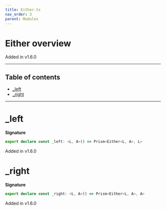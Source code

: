 ```yaml
---
title: Either.ts
nav_order: 3
parent: Modules
---
```


# Either overview

Added in v1.6.0

---

<h2 class="text-delta">Table of contents</h2>

- [\_left](#_left)
- [\_right](#_right)

---

# \_left

**Signature**

```ts
export declare const _left: <L, A>() => Prism<Either<L, A>, L>
```

Added in v1.6.0

# \_right

**Signature**

```ts
export declare const _right: <L, A>() => Prism<Either<L, A>, A>
```

Added in v1.6.0
